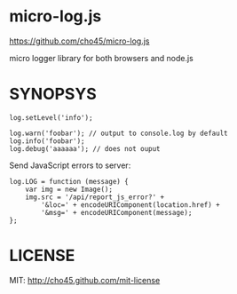 micro-log.js
============

https://github.com/cho45/micro-log.js

micro logger library for both browsers and node.js


SYNOPSYS
========

```
log.setLevel('info');

log.warn('foobar'); // output to console.log by default
log.info('foobar');
log.debug('aaaaaa'); // does not ouput
```

Send JavaScript errors to server:

```
log.LOG = function (message) {
	var img = new Image();
	img.src = '/api/report_js_error?' +
		'&loc=' + encodeURIComponent(location.href) +
		'&msg=' + encodeURIComponent(message);
};
```


LICENSE
=======

MIT: http://cho45.github.com/mit-license